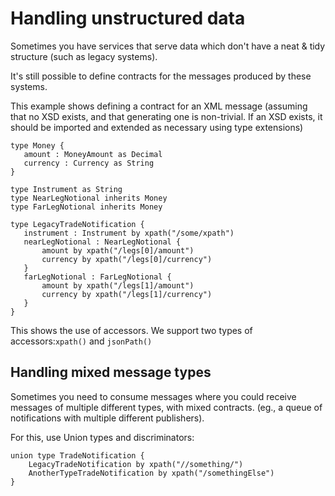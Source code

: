  # Handling unstructured data
 
 Sometimes you have services that serve data which don't have a neat & tidy structure (such as legacy systems).
 
 It's still possible to define contracts for the messages produced by these systems.
 
 This example shows defining a contract for an XML message (assuming that no XSD exists, and that generating one
 is non-trivial.  If an XSD exists, it should be imported and extended as necessary using type extensions)
 
 ```taxi
type Money {
    amount : MoneyAmount as Decimal
    currency : Currency as String
} 

type Instrument as String
type NearLegNotional inherits Money
type FarLegNotional inherits Money

type LegacyTradeNotification {
    instrument : Instrument by xpath("/some/xpath")
    nearLegNotional : NearLegNotional {
        amount by xpath("/legs[0]/amount")
        currency by xpath("/legs[0]/currency")
    }
    farLegNotional : FarLegNotional {
        amount by xpath("/legs[1]/amount")
        currency by xpath("/legs[1]/currency")
    }
}

```

This shows the use of accessors.
We support two types of accessors:`xpath()` and `jsonPath()`

## Handling mixed message types

Sometimes you need to consume messages where you could receive messages of multiple different
types, with mixed contracts.  (eg., a queue of notifications with multiple different publishers).

For this, use Union types and discriminators:

```taxi
union type TradeNotification {
    LegacyTradeNotification by xpath("//something/")
    AnotherTypeTradeNotification by xpath("/somethingElse")
}
```


